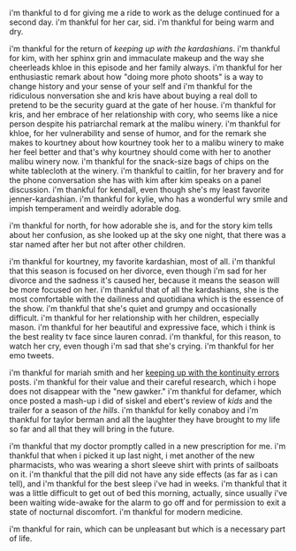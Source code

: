 i'm thankful to d for giving me a ride to work as the deluge continued for a second day. i'm thankful for her car, sid. i'm thankful for being warm and dry.

i'm thankful for the return of _keeping up with the kardashians_. i'm thankful for kim, with her sphinx grin and immaculate makeup and the way she cheerleads khloe in this episode and her family always. i'm thankful for her enthusiastic remark about how "doing more photo shoots" is a way to change history and your sense of your self and i'm thankful for the ridiculous nonversation she and kris have about buying a real doll to pretend to be the security guard at the gate of her house. i'm thankful for kris, and her embrace of her relationship with cory, who seems like a nice person despite his patriarchal remark at the malibu winery. i'm thankful for khloe, for her vulnerability and sense of humor, and for the remark she makes to kourtney about how kourtney took her to a malibu winery to make her feel better and that's why kourtney should come with her to another malibu winery now. i'm thankful for the snack-size bags of chips on the white tablecloth at the winery. i'm thankful to caitlin, for her bravery and for the phone conversation she has with kim after kim speaks on a panel discussion. i'm thankful for kendall, even though she's my least favorite jenner-kardashian. i'm thankful for kylie, who has a wonderful wry smile and impish temperament and weirdly adorable dog.

i'm thankful for north, for how adorable she is, and for the story kim tells about her confusion, as she looked up at the sky one night, that there was a star named after her but not after other children.

i'm thankful for kourtney, my favorite kardashian, most of all. i'm thankful that this season is focused on her divorce, even though i'm sad for her divorce and the sadness it's caused her, because it means the season will be more focused on her. i'm thankful that of all the kardashians, she is the most comfortable with the dailiness and quotidiana which is the essence of the show. i'm thankful that she's quiet and grumpy and occasionally difficult. i'm thankful for her relationship with her children, especially mason. i'm thankful for her beautiful and expressive face, which i think is the best reality tv face since lauren conrad. i'm thankful, for this reason, to watch her cry, even though i'm sad that she's crying. i'm thankful for her emo tweets.

i'm thankful for mariah smith and her [keeping up with the kontinuity errors](http://defamer.gawker.com/keeping-up-with-the-kontinuity-errors-that-was-then-th-1742851082) posts. i'm thankful for their value and their careful research, which i hope does not disappear with the "new gawker." i'm thankful for defamer, which once posted a mash-up i did of siskel and ebert's review of _kids_ and the trailer for a season of _the hills_. i'm thankful for kelly conaboy and i'm thankful for taylor berman and all the laughter they have brought to my life so far and all that they will bring in the future.

i'm thankful that my doctor promptly called in a new prescription for me. i'm thankful that when i picked it up last night, i met another of the new pharmacists, who was wearing a short sleeve shirt with prints of sailboats on it. i'm thankful that the pill did not have any side effects (as far as i can tell), and i'm thankful for the best sleep i've had in weeks. i'm thankful that it was a little difficult to get out of bed this morning, actually, since usually i've been waiting wide-awake for the alarm to go off and for permission to exit a state of nocturnal discomfort. i'm thankful for modern medicine.

i'm thankful for rain, which can be unpleasant but which is a necessary part of life.
